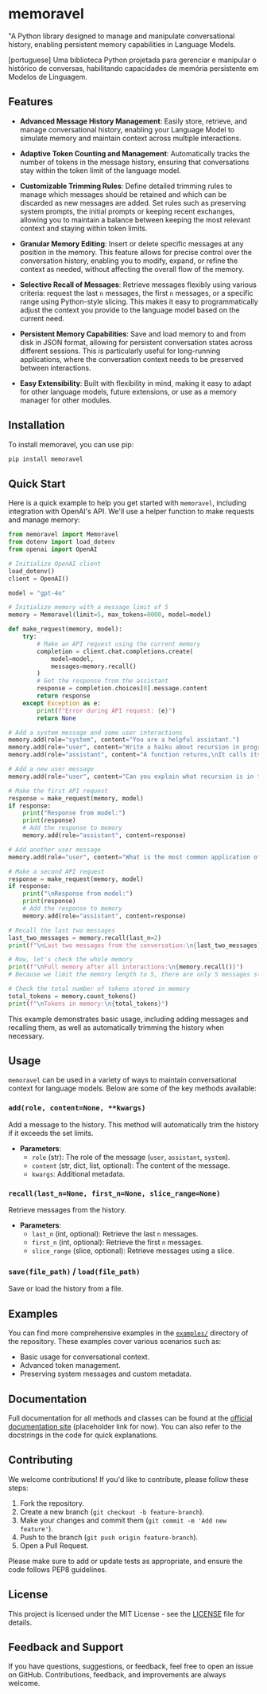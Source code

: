 # memoravel

"A Python library designed to manage and manipulate conversational history, enabling persistent memory capabilities in Language Models.

[portuguese] Uma biblioteca Python projetada para gerenciar e manipular o histórico de conversas, habilitando capacidades de memória persistente em Modelos de Linguagem.

## Features

- **Advanced Message History Management**: Easily store, retrieve, and manage conversational history, enabling your Language Model to simulate memory and maintain context across multiple interactions.

- **Adaptive Token Counting and Management**: Automatically tracks the number of tokens in the message history, ensuring that conversations stay within the token limit of the language model.

- **Customizable Trimming Rules**: Define detailed trimming rules to manage which messages should be retained and which can be discarded as new messages are added. Set rules such as preserving system prompts, the initial prompts or keeping recent exchanges, allowing you to maintain a balance between keeping the most relevant context and staying within token limits.

- **Granular Memory Editing**: Insert or delete specific messages at any position in the memory. This feature allows for precise control over the conversation history, enabling you to modify, expand, or refine the context as needed, without affecting the overall flow of the memory.

- **Selective Recall of Messages**: Retrieve messages flexibly using various criteria: request the last `n` messages, the first `n` messages, or a specific range using Python-style slicing. This makes it easy to programmatically adjust the context you provide to the language model based on the current need.

- **Persistent Memory Capabilities**: Save and load memory to and from disk in JSON format, allowing for persistent conversation states across different sessions. This is particularly useful for long-running applications, where the conversation context needs to be preserved between interactions.

- **Easy Extensibility**: Built with flexibility in mind, making it easy to adapt for other language models, future extensions, or use as a memory manager for other modules.

## Installation

To install memoravel, you can use pip:

```sh
pip install memoravel
```

## Quick Start

Here is a quick example to help you get started with `memoravel`, including integration with OpenAI's API. We'll use a helper function to make requests and manage memory:

```python
from memoravel import Memoravel
from dotenv import load_dotenv
from openai import OpenAI

# Initialize OpenAI client
load_dotenv()
client = OpenAI()

model = "gpt-4o"

# Initialize memory with a message limit of 5
memory = Memoravel(limit=5, max_tokens=8000, model=model)

def make_request(memory, model):
    try:
        # Make an API request using the current memory
        completion = client.chat.completions.create(
            model=model,
            messages=memory.recall()
        )
        # Get the response from the assistant
        response = completion.choices[0].message.content
        return response
    except Exception as e:
        print(f"Error during API request: {e}")
        return None

# Add a system message and some user interactions
memory.add(role="system", content="You are a helpful assistant.")
memory.add(role="user", content="Write a haiku about recursion in programming.")
memory.add(role="assistant", content="A function returns,\nIt calls itself once again,\nInfinite beauty.")

# Add a new user message
memory.add(role="user", content="Can you explain what recursion is in two sentences?")

# Make the first API request
response = make_request(memory, model)
if response:
    print("Response from model:")
    print(response)
    # Add the response to memory
    memory.add(role="assistant", content=response)

# Add another user message
memory.add(role="user", content="What is the most common application of recursion? Summarize it in two sentences.")

# Make a second API request
response = make_request(memory, model)
if response:
    print("\nResponse from model:")
    print(response)
    # Add the response to memory
    memory.add(role="assistant", content=response)

# Recall the last two messages
last_two_messages = memory.recall(last_n=2)
print(f"\nLast two messages from the conversation:\n{last_two_messages}")

# Now, let's check the whole memory
print(f"\nFull memory after all interactions:\n{memory.recall()}")
# Because we limit the memory length to 5, there are only 5 messages stored, and the system prompt is preserved among them.

# Check the total number of tokens stored in memory
total_tokens = memory.count_tokens()
print(f"\nTokens in memory:\n{total_tokens}")
```



This example demonstrates basic usage, including adding messages and recalling them, as well as automatically trimming the history when necessary.

## Usage

`memoravel` can be used in a variety of ways to maintain conversational context for language models. Below are some of the key methods available:

### `add(role, content=None, **kwargs)`

Add a message to the history. This method will automatically trim the history if it exceeds the set limits.

- **Parameters**:
  - `role` (str): The role of the message (`user`, `assistant`, `system`).
  - `content` (str, dict, list, optional): The content of the message.
  - `kwargs`: Additional metadata.

### `recall(last_n=None, first_n=None, slice_range=None)`

Retrieve messages from the history.

- **Parameters**:
  - `last_n` (int, optional): Retrieve the last `n` messages.
  - `first_n` (int, optional): Retrieve the first `n` messages.
  - `slice_range` (slice, optional): Retrieve messages using a slice.

### `save(file_path)` / `load(file_path)`

Save or load the history from a file.

## Examples

You can find more comprehensive examples in the [`examples/`](examples/) directory of the repository. These examples cover various scenarios such as:

- Basic usage for conversational context.
- Advanced token management.
- Preserving system messages and custom metadata.

## Documentation

Full documentation for all methods and classes can be found at the [official documentation site](#) (placeholder link for now). You can also refer to the docstrings in the code for quick explanations.

## Contributing

We welcome contributions! If you'd like to contribute, please follow these steps:

1. Fork the repository.
2. Create a new branch (`git checkout -b feature-branch`).
3. Make your changes and commit them (`git commit -m 'Add new feature'`).
4. Push to the branch (`git push origin feature-branch`).
5. Open a Pull Request.

Please make sure to add or update tests as appropriate, and ensure the code follows PEP8 guidelines.

## License

This project is licensed under the MIT License - see the [LICENSE](LICENSE) file for details.

## Feedback and Support

If you have questions, suggestions, or feedback, feel free to open an issue on GitHub. Contributions, feedback, and improvements are always welcome.



